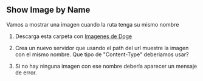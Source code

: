 ## Show Image by Name

Vamos a mostrar una imagen cuando la ruta tenga su mismo nombre

1. Descarga esta carpeta con [Imagenes de Doge](https://www.dropbox.com/sh/dvnfdc4gqsvmj22/AABAZuM7ZEcI6HRantjgARgVa?dl=0)

2. Crea un nuevo servidor que usando el path del url muestre la imagen con el mismo nombre. Que tipo de "Content-Type" deberiamos usar?

3. Si no hay ninguna imagen con ese nombre debería aparecer un mensaje de error.